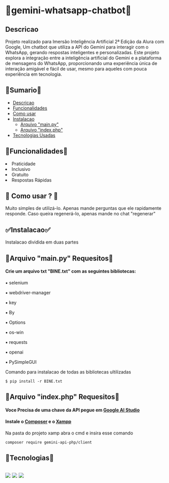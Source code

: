 <h1>🤖gemini-whatsapp-chatbot🤖</h1>
<h2 id = "des">Descricao</h2>
<P>Projeto realizado para Imersão Inteligência Artificial 2ª Edição da Alura com Google, Um chatbot que utiliza a API do Gemini para interagir com o WhatsApp, gerando respostas inteligentes e personalizadas. Este projeto explora a integração entre a inteligência artificial do Gemini e a plataforma de mensagens do WhatsApp, proporcionando uma experiência única de interação amigável e fácil de usar, mesmo para aqueles com pouca experiência em tecnologia. </P>

<h2>📖Sumario📖</h2>
<ul>
  <li><a href="#des">Descricao</a></li>
  <li><a href="#func">Funcionalidades</a></li>
  <li><a href="#uso">Como usar</a></li>
  <li>
      <a href="#instalacao">Instalacao</a>
      <ul>
          <li><a href="#main">Arquivo "main.py"</a></li>
          <li><a href="#index">Arquivo "index.php"</a></li>
      </ul>
  </li>
  <li><a href="#tecnologia">Tecnologias Usadas</a></li>
</ul>

<h2 id = "func">🚩Funcionalidades🚩</h2>
  <li><a>Praticidade</a></li>
  <li><a>Inclusivo</a></li>
  <li><a>Gratuito</a></li>
  <li><a>Respostas Rápidas</a></li>
  

<h2 id = "uso">🤔 Como usar ? 🤔</h2>
<p>Muito simples de utilizá-lo. Apenas mande perguntas que ele rapidamente responde. Caso queira regenerá-lo, apenas mande no chat "regenerar"  </p>

<h2 id = "instalacao">✅Instalacao✅</h2>
<P>Instalacao dividida em duas partes</P>
<div id = "main">
  <h2>🐍Arquivo "main.py" Requesitos🐍</h2>
  <h4>Crie um arquivo txt "BINE.txt" com as seguintes bibliotecas:</h4>
  <p>▪️ selenium</p>
  <p>▪️ webdriver-manager</p>
  <p>▪️ key</p>
  <p>▪️ By</p>
  <p>▪️ Options</p>
  <p>▪️ os-win</p>
  <p>▪️ requests</p>
  <p>▪️ openai</p>
  <p>▪️ PySimpleGUI</p>
  
  Comando para instalacao de todas as bibliotecas ultilizadas
  ```shell
  $ pip install -r BINE.txt
  ```
</div>

<div id = "index">
  <h2>🐘Arquivo "index.php" Requesitos🐘</h2>
  <h4> Voce Precisa de uma chave da API pegue em <a href="https://makersuite.google.com/">Google AI Studio</a></h4>  
  <h4>Instale o <a href="https://getcomposer.org/download/">Composer</a> e o <a href="https://www.apachefriends.org/pt_br/index.html">Xampp</a></h4>

  Na pasta do projeto xamp abra o cmd e insira esse comando
  ```shell
  composer require gemini-api-php/client
  ```

</div>


<h2 id = "tecnologia">🐍Tecnologias🐘<h2>
<img src="https://img.shields.io/badge/Python-3776AB?style=for-the-badge&logo=python&logoColor=white" />
<img src="https://img.shields.io/badge/PHP-777BB4?style=for-the-badge&logo=php&logoColor=white"/>
<img src="https://img.shields.io/badge/MySQL-00000F?style=for-the-badge&logo=mysql&logoColor=white" />
